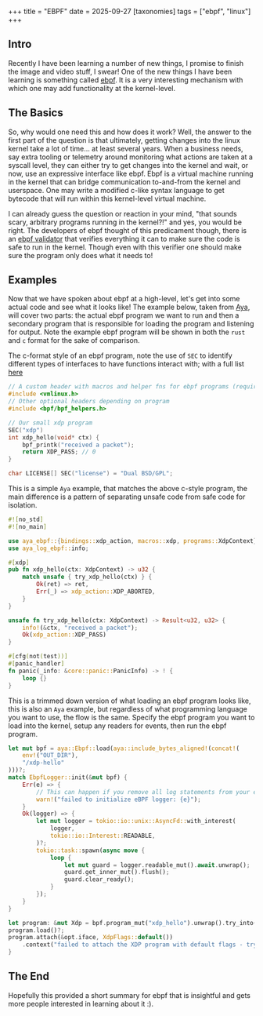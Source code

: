 +++
title = "EBPF"
date = 2025-09-27
[taxonomies]
tags = ["ebpf", "linux"]
+++

## Intro
Recently I have been learning a number of new things, I promise to finish the image and video stuff, I swear! One of the new things I have been learning is something called [ebpf](https://ebpf.io/). It is a very interesting mechanism with which one may add functionality at the kernel-level.

## The Basics
So, why would one need this and how does it work? Well, the answer to the first part of the question is that ultimately, getting changes into the linux kernel take a lot of time... at least several years. When a business needs, say extra tooling or telemetry around monitoring what actions are taken at a syscall level, they can either try to get changes into the kernel and wait, or now, use an expressive interface like ebpf. Ebpf is a virtual machine running in the kernel that can bridge communication to-and-from the kernel and userspace. One may write a modified c-like syntax language to get bytecode that will run within this kernel-level virtual machine.

I can already guess the question or reaction in your mind, "that sounds scary, arbitrary programs running in the kernel?!" and yes, you would be right. The developers of ebpf thought of this predicament though, there is an [ebpf validator](https://docs.kernel.org/bpf/verifier.html) that verifies everything it can to make sure the code is safe to run in the kernel. Though even with this verifier one should make sure the program only does what it needs to!

## Examples
Now that we have spoken about ebpf at a high-level, let's get into some actual code and see what it looks like! The example below, taken from [Aya](https://aya-rs.dev/book/start/hello-xdp/#permit-all), will cover two parts: the actual ebpf program we want to run and then a secondary program that is responsible for loading the program and listening for output. Note the example ebpf program will be shown in both the `rust` and `c` format for the sake of comparison.

The c-format style of an ebpf program, note the use of `SEC` to identify different types of interfaces to have functions interact with; with a full list [here](https://docs.ebpf.io/linux/program-type/)
```c
// A custom header with macros and helper fns for ebpf programs (required)
#include <vmlinux.h>
// Other optional headers depending on program
#include <bpf/bpf_helpers.h>

// Our small xdp program
SEC("xdp")
int xdp_hello(void* ctx) {
    bpf_printk("received a packet");
    return XDP_PASS; // 0
}

char LICENSE[] SEC("license") = "Dual BSD/GPL";
```

This is a simple `Aya` example, that matches the above c-style program, the main difference is a pattern of separating unsafe code from safe code for isolation.
```rust
#![no_std]
#![no_main]

use aya_ebpf::{bindings::xdp_action, macros::xdp, programs::XdpContext};
use aya_log_ebpf::info;

#[xdp]
pub fn xdp_hello(ctx: XdpContext) -> u32 {
    match unsafe { try_xdp_hello(ctx) } {
        Ok(ret) => ret,
        Err(_) => xdp_action::XDP_ABORTED,
    }
}

unsafe fn try_xdp_hello(ctx: XdpContext) -> Result<u32, u32> {
    info!(&ctx, "received a packet");
    Ok(xdp_action::XDP_PASS)
}

#[cfg(not(test))]
#[panic_handler]
fn panic(_info: &core::panic::PanicInfo) -> ! {
    loop {}
}
```

This is a trimmed down version of what loading an ebpf program looks like, this is also an `Aya` example, but regardless of what programming language you want to use, the flow is the same. Specify the ebpf program you want to load into the kernel, setup any readers for events, then run the ebpf program.
```rust
let mut bpf = aya::Ebpf::load(aya::include_bytes_aligned!(concat!(
    env!("OUT_DIR"),
    "/xdp-hello"
)))?;
match EbpfLogger::init(&mut bpf) {
    Err(e) => {
        // This can happen if you remove all log statements from your eBPF program.
        warn!("failed to initialize eBPF logger: {e}");
    }
    Ok(logger) => {
        let mut logger = tokio::io::unix::AsyncFd::with_interest(
            logger,
            tokio::io::Interest::READABLE,
        )?;
        tokio::task::spawn(async move {
            loop {
                let mut guard = logger.readable_mut().await.unwrap();
                guard.get_inner_mut().flush();
                guard.clear_ready();
            }
        });
    }
}

let program: &mut Xdp = bpf.program_mut("xdp_hello").unwrap().try_into()?;
program.load()?;
program.attach(&opt.iface, XdpFlags::default())
    .context("failed to attach the XDP program with default flags - try changing XdpFlags::default() to XdpFlags::SKB_MODE")?;
}
```

## The End
Hopefully this provided a short summary for ebpf that is insightful and gets more people interested in learning about it :).
